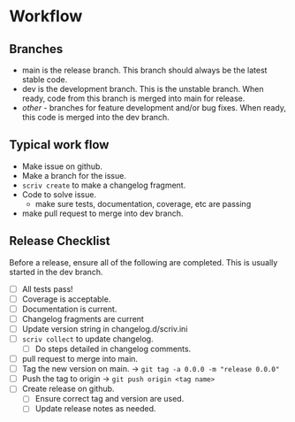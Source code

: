 # Workflow

## Branches

- main is the release branch. This branch should always be the latest stable code.
- dev is the development branch. This is the unstable branch. When ready, code from this branch is merged into main for release.
- _other_ - branches for feature development and/or bug fixes. When ready, this code is merged into the dev branch.

## Typical work flow

- Make issue on github.
- Make a branch for the issue.
- `scriv create` to make a changelog fragment.
- Code to solve issue.
  - make sure tests, documentation, coverage, etc are passing
- make pull request to merge into dev branch.

## Release Checklist

Before a release, ensure all of the following are completed. This is usually started in the dev branch.

- [ ] All tests pass!
- [ ] Coverage is acceptable.
- [ ] Documentation is current.
- [ ] Changelog fragments are current
- [ ] Update version string in changelog.d/scriv.ini
- [ ] `scriv collect` to update changelog.
  - [ ] Do steps detailed in changelog comments.
- [ ] pull request to merge into main.
- [ ] Tag the new version on main. -> `git tag -a 0.0.0 -m "release 0.0.0"`
- [ ] Push the tag to origin -> `git push origin <tag name>`
- [ ] Create release on github.
  - [ ] Ensure correct tag and version are used.
  - [ ] Update release notes as needed.
